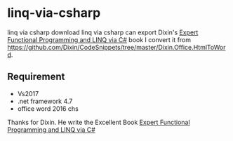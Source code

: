 # linq-via-csharp
linq via csharp download
linq via csharp can export Dixin's [Expert Functional Programming and LINQ via C#](https://weblogs.asp.net/dixin/linq-via-csharp) book
I convert it from https://github.com/Dixin/CodeSnippets/tree/master/Dixin.Office.HtmlToWord.

## Requirement
- Vs2017
- .net framework 4.7
- office word 2016 chs

Thanks for Dixin.
He write the Excellent Book [Expert Functional Programming and LINQ via C#](https://weblogs.asp.net/dixin/linq-via-csharp)